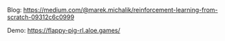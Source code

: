 Blog: https://medium.com/@marek.michalik/reinforcement-learning-from-scratch-09312c6c0999

Demo: https://flappy-pig-rl.aloe.games/
